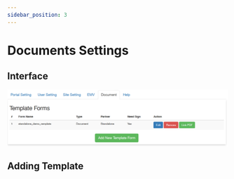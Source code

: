 ```yaml
---
sidebar_position: 3
---
```


# Documents Settings

## Interface

![](../../../static/img/documentSettings.png)

## Adding Template

<ol>

</ol>
